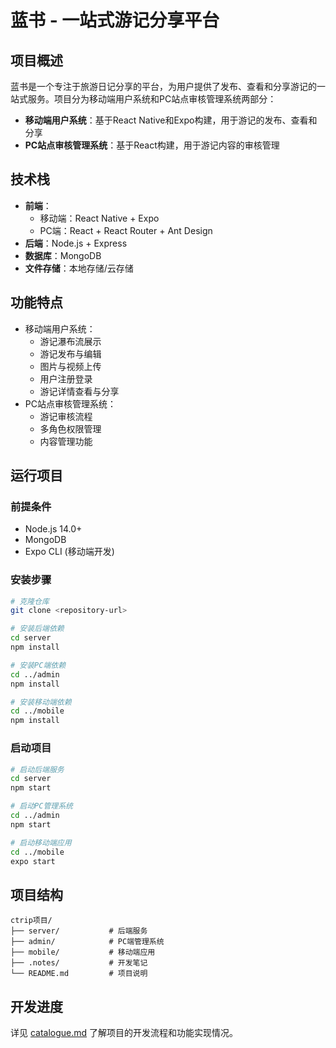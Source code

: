# 蓝书 - 一站式游记分享平台

## 项目概述
蓝书是一个专注于旅游日记分享的平台，为用户提供了发布、查看和分享游记的一站式服务。项目分为移动端用户系统和PC站点审核管理系统两部分：

- **移动端用户系统**：基于React Native和Expo构建，用于游记的发布、查看和分享
- **PC站点审核管理系统**：基于React构建，用于游记内容的审核管理

## 技术栈
- **前端**：
  - 移动端：React Native + Expo
  - PC端：React + React Router + Ant Design
- **后端**：Node.js + Express
- **数据库**：MongoDB
- **文件存储**：本地存储/云存储

## 功能特点
- 移动端用户系统：
  - 游记瀑布流展示
  - 游记发布与编辑
  - 图片与视频上传
  - 用户注册登录
  - 游记详情查看与分享
- PC站点审核管理系统：
  - 游记审核流程
  - 多角色权限管理
  - 内容管理功能

## 运行项目
### 前提条件
- Node.js 14.0+
- MongoDB
- Expo CLI (移动端开发)

### 安装步骤
```bash
# 克隆仓库
git clone <repository-url>

# 安装后端依赖
cd server
npm install

# 安装PC端依赖
cd ../admin
npm install

# 安装移动端依赖
cd ../mobile
npm install
```

### 启动项目
```bash
# 启动后端服务
cd server
npm start

# 启动PC管理系统
cd ../admin
npm start

# 启动移动端应用
cd ../mobile
expo start
```

## 项目结构
```
ctrip项目/
├── server/           # 后端服务
├── admin/            # PC端管理系统
├── mobile/           # 移动端应用
├── .notes/           # 开发笔记
└── README.md         # 项目说明
```

## 开发进度
详见 [catalogue.md](./catalogue.md) 了解项目的开发流程和功能实现情况。 